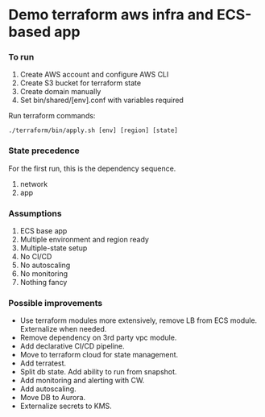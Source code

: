 # Demo terraform aws infra and ECS-based app

### To run

1. Create AWS account and configure AWS CLI
2. Create S3 bucket for terraform state
3. Create domain manually
4. Set bin/shared/[env].conf with variables required

Run terraform commands:

```
./terraform/bin/apply.sh [env] [region] [state]
```

### State precedence

For the first run, this is the dependency sequence.

1. network
2. app

### Assumptions

1. ECS base app
2. Multiple environment and region ready
3. Multiple-state setup
4. No CI/CD
5. No autoscaling
6. No monitoring
7. Nothing fancy

### Possible improvements

- Use terraform modules more extensively, remove LB from ECS module. Externalize when needed.
- Remove dependency on 3rd party vpc module.
- Add declarative CI/CD pipeline.
- Move to terraform cloud for state management.
- Add terratest.
- Split db state. Add ability to run from snapshot.
- Add monitoring and alerting with CW.
- Add autoscaling.
- Move DB to Aurora.
- Externalize secrets to KMS.


